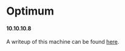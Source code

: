 # Optimum

#### 10.10.10.8

A writeup of this machine can be found [here](https://l3nsec.blog/2020/08/15/optimum-htb-walkthrough/).
